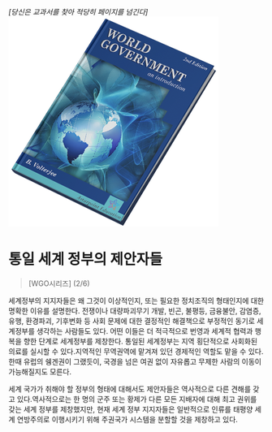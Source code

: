 *[당신은 교과서를 찾아 적당히 페이지를 넘긴다]*
![세계정부:소개](/resources/lore/textbookgov25.png)

# 통일 세계 정부의 제안자들
> [WGO시리즈] (2/6)

세계정부의 지지자들은 왜 그것이 이상적인지, 또는 필요한 정치조직의 형태인지에 대한 명확한 이유를 설명한다. 전쟁이나 대량파괴무기 개발, 빈곤, 불평등, 금융불안, 감염증, 유행, 환경파괴, 기후변화 등 사회 문제에 대한 결정적인 해결책으로 부정적인 동기로 세계정부를 생각하는 사람들도 있다. 어떤 이들은 더 적극적으로 번영과 세계적 협력과 행복을 향한 단계로 세계정부를 제창한다. 통일된 세계정부는 지역 횡단적으로 사회화된 의료를 실시할 수 있다.지역적인 무역권역에 맡겨져 있던 경제적인 역할도 맡을 수 있다. 한때 유럽의 쉥겐권이 그랬듯이, 국경을 넘은 여권 없이 자유롭고 무제한 사람의 이동이 가능해질지도 모른다.

세계 국가가 취해야 할 정부의 형태에 대해서도 제안자들은 역사적으로 다른 견해를 갖고 있다.역사적으로는 한 명의 군주 또는 황제가 다른 모든 지배자에 대해 최고 권위를 갖는 세계 정부를 제창했지만, 현재 세계 정부 지지자들은 일반적으로 인류를 태평양 세계 연방주의로 이행시키기 위해 주권국가 시스템을 분할할 것을 제창하고 있다.
